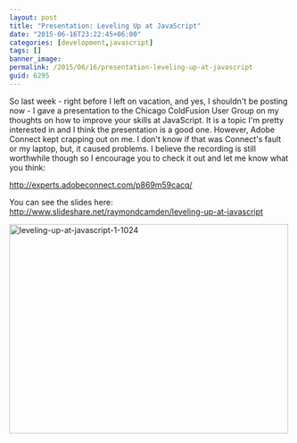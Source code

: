 ```yaml
---
layout: post
title: "Presentation: Leveling Up at JavaScript"
date: "2015-06-16T23:22:45+06:00"
categories: [development,javascript]
tags: []
banner_image: 
permalink: /2015/06/16/presentation-leveling-up-at-javascript
guid: 6295
---
```


So last week - right before I left on vacation, and yes, I shouldn't be posting now - I gave a presentation to the Chicago ColdFusion User Group on my thoughts on how to improve your skills at JavaScript. It is a topic I'm pretty interested in and I  think the presentation is a good one. However, Adobe Connect kept crapping out on me. I don't know if that was Connect's fault or my laptop, but, it caused problems. I believe the recording is still worthwhile though so I encourage you to check it out and let me know what you think:

<a href="http://experts.adobeconnect.com/p869m59cacq/">http://experts.adobeconnect.com/p869m59cacq/</a>

You can see the slides here: <a href="http://www.slideshare.net/raymondcamden/leveling-up-at-javascript">http://www.slideshare.net/raymondcamden/leveling-up-at-javascript</a>

<img src="https://static.raymondcamden.com/images/wp-content/uploads/2015/06/leveling-up-at-javascript-1-1024.jpg" alt="leveling-up-at-javascript-1-1024" width="500" height="375" class="aligncenter size-full wp-image-6296" />